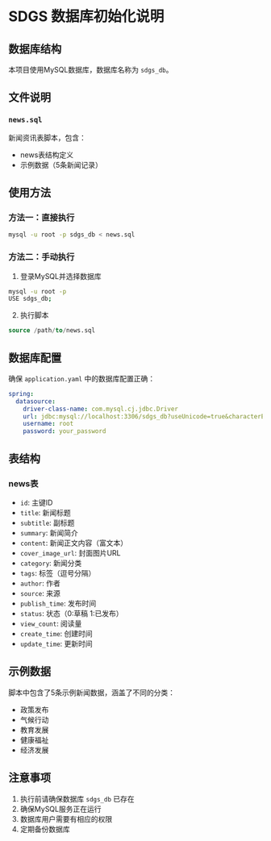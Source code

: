 # SDGS 数据库初始化说明

## 数据库结构

本项目使用MySQL数据库，数据库名称为 `sdgs_db`。

## 文件说明

### `news.sql`
新闻资讯表脚本，包含：
- news表结构定义
- 示例数据（5条新闻记录）

## 使用方法

### 方法一：直接执行
```bash
mysql -u root -p sdgs_db < news.sql
```

### 方法二：手动执行
1. 登录MySQL并选择数据库
```bash
mysql -u root -p
USE sdgs_db;
```

2. 执行脚本
```sql
source /path/to/news.sql
```

## 数据库配置

确保 `application.yaml` 中的数据库配置正确：

```yaml
spring:
  datasource:
    driver-class-name: com.mysql.cj.jdbc.Driver
    url: jdbc:mysql://localhost:3306/sdgs_db?useUnicode=true&characterEncoding=UTF-8&serverTimezone=Asia/Shanghai
    username: root
    password: your_password
```

## 表结构

### news表
- `id`: 主键ID
- `title`: 新闻标题
- `subtitle`: 副标题
- `summary`: 新闻简介
- `content`: 新闻正文内容（富文本）
- `cover_image_url`: 封面图片URL
- `category`: 新闻分类
- `tags`: 标签（逗号分隔）
- `author`: 作者
- `source`: 来源
- `publish_time`: 发布时间
- `status`: 状态（0:草稿 1:已发布）
- `view_count`: 阅读量
- `create_time`: 创建时间
- `update_time`: 更新时间

## 示例数据

脚本中包含了5条示例新闻数据，涵盖了不同的分类：
- 政策发布
- 气候行动
- 教育发展
- 健康福祉
- 经济发展

## 注意事项

1. 执行前请确保数据库 `sdgs_db` 已存在
2. 确保MySQL服务正在运行
3. 数据库用户需要有相应的权限
4. 定期备份数据库 